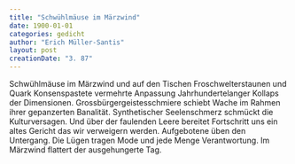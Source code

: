 ```yaml
---
title: "Schwühlmäuse im Märzwind"
date: 1900-01-01
categories: gedicht
author: "Erich Müller-Santis"
layout: post
creationDate: "3. 87"
---
```

Schwühlmäuse im Märzwind
und auf den Tischen
Froschwelterstaunen und Quark
Konsenspastete
vermehrte Anpassung
Jahrhundertelanger Kollaps
der Dimensionen.
Grossbürgergeistesschmiere
schiebt Wache
im Rahmen ihrer
gepanzerten Banalität.
Synthetischer Seelenschmerz
schmückt die Kulturversagen.
Und über der faulenden Leere
bereitet Fortschritt uns
ein altes Gericht
das wir verweigern werden.
Aufgebotene üben
den Untergang.
Die Lügen tragen Mode
und jede Menge
Verantwortung.
Im Märzwind flattert
der ausgehungerte Tag.
